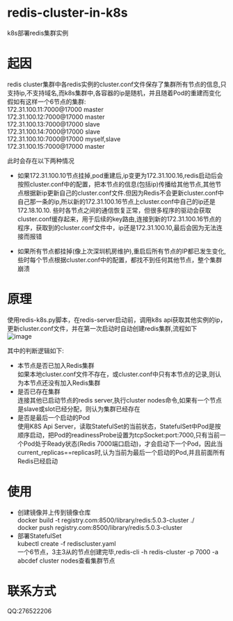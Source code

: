 # redis-cluster-in-k8s
k8s部署redis集群实例
# 起因
redis cluster集群中各redis实例的cluster.conf文件保存了集群所有节点的信息,只支持ip,不支持域名,而k8s集群中,各容器的ip是随机，并且随着Pod的重建而变化
假如有这样一个6节点的集群:  
172.31.100.11:7000@17000 master  
172.31.100.12:7000@17000 master  
172.31.100.13:7000@17000 slave  
172.31.100.14:7000@17000 slave  
172.31.100.10:7000@17000 myself,slave  
172.31.100.15:7000@17000 master  

此时会存在以下两种情况  
* 如果172.31.100.10节点挂掉,pod重建后,ip变更为172.31.100.16,redis启动后会按照cluster.conf中的配置，把本节点的信息(包括ip)传播给其他节点,其他节点根据新ip更新自己的cluster.conf文件.但因为Redis不会更新cluster.conf中自己那一条的ip,所以新的172.31.100.16节点上cluster.conf中自己的ip还是172.18.10.10. 些时各节点之间的通信恢复正常，但很多程序的驱动会获取cluster.conf缓存起来，用于后续的key路由,连接到新的172.31.100.16节点的程序，获取到的cluster.conf文件中，ip还是172.31.100.10,最后会因为无法连接而报错

* 如果所有节点都挂掉(像上次深圳机房维护),重启后所有节点的IP都已发生变化,些时每个节点根据cluster.conf中的配置，都找不到任何其他节点，整个集群崩溃

# 原理
使用redis-k8s.py脚本，在redis-server启动前，调用k8s api获取其他实例的ip，更新cluster.conf文件，并在第一次启动时自动创建redis集群,流程如下  
![image](https://github.com/shutao917/redis-cluster-in-k8s/blob/master/images/Redis-Cluster-In-K8S.jpg)

其中的判断逻辑如下:  
* 本节点是否已加入Redis集群  
    如果本地cluster.conf文件不存在，或cluster.conf中只有本节点的记录,则认为本节点还没有加入Redis集群  
* 是否已存在集群  
    连接其他已启动节点的redis server,执行cluster nodes命令,如果有一个节点是slave或slot已经分配，则认为集群已经存在  
* 是否是最后一个启动的Pod  
    使用K8S Api Server，读取StatefulSet的当前状态，StatefulSet中Pod是按顺序启动，把Pod的readinessProbe设置为tcpSocket:port:7000,只有当前一个Pod处于Ready状态(Redis 7000端口启动)，才会启动下一个Pod，因此当current_replicas==replicas时,认为当前为最后一个启动的Pod,并且前面所有Redis已经启动

# 使用
* 创建镜像并上传到镜像仓库  
docker build -t registry.com:8500/library/redis:5.0.3-cluster ./  
docker push registry.com:8500/library/redis:5.0.3-cluster  
* 部署StatefulSet  
kubectl create -f rediscluster.yaml  
一个6节点，3主3从的节点创建完毕,redis-cli -h redis-cluster -p 7000 -a abcdef cluster nodes查看集群节点

# 联系方式
QQ:276522206

